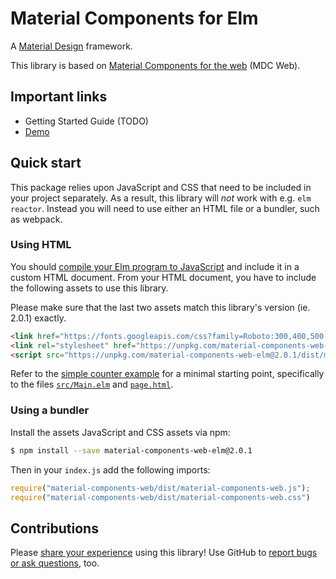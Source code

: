 # Material Components for Elm

A [Material Design](https://material.io/design) framework.

This library is based on [Material Components for the
web](https://github.com/material-components/material-components-web) (MDC Web).


## Important links

- Getting Started Guide (TODO)
- [Demo](https://aforemny.github.io/material-components-web-elm)


## Quick start

This package relies upon JavaScript and CSS that need to be included in your
project separately. As a result, this library will *not* work with e.g. `elm
reactor`. Instead you will need to use either an HTML file or a bundler, such
as webpack.


### Using HTML
 
You should [compile your Elm program to
JavaScript](https://guide.elm-lang.org/install/elm.html#elm-make) and include it
in a custom HTML document. From your HTML document, you have to include the
following assets to use this library.

Please make sure that the last two assets match this library's version (ie.
2.0.1) exactly.

```html
<link href="https://fonts.googleapis.com/css?family=Roboto:300,400,500|Material+Icons" rel="stylesheet">
<link rel="stylesheet" href="https://unpkg.com/material-components-web-elm@2.0.1/dist/material-components-web-elm.min.css">
<script src="https://unpkg.com/material-components-web-elm@2.0.1/dist/material-components-web-elm.min.js"></script>
```

Refer to the [simple counter
example](https://github.com/aforemny/material-components-web-elm/blob/master/examples/simple-counter)
for a minimal starting point, specifically to the files
[`src/Main.elm`](https://github.com/aforemny/material-components-web-elm/blob/master/examples/simple-counter/src/Main.elm)
and
[`page.html`](https://github.com/aforemny/material-components-web-elm/blob/master/examples/simple-counter/page.html).


### Using a bundler

Install the assets JavaScript and CSS assets via npm:

```sh
$ npm install --save material-components-web-elm@2.0.1
```

Then in your `index.js` add the following imports:

```js
require("material-components-web/dist/material-components-web.js");
require("material-components-web/dist/material-components-web.css")
```


## Contributions

Please [share your
experience](https://github.com/aforemny/material-components-web-elm/issues)
using this library! Use GitHub to [report bugs or ask
questions](https://github.com/aforemny/material-components-web-elm/issues),
too.
